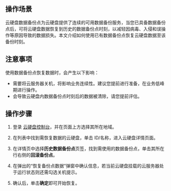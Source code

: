 ## 操作场景

云硬盘数据备份点为云硬盘提供了连续的可用数据备份服务，当您已具备数据备份点后，可将云硬盘数据恢复到历史的数据备份点时刻，以减轻因病毒、入侵和误操作等原因导致的数据损失。本文介绍如何使用已有数据备份点恢复云硬盘数据至该备份时刻。

## 注意事项
使用数据备份点恢复数据时，会产生以下影响：
- 需要将云服务器关机，将影响业务连续性。建议您提前进行准备，在业务低峰期进行操作。
- 会导致云硬盘内数据备份点时刻后的数据被清除，请您提前评估。


## 操作步骤
1. 登录 [云硬盘控制台](https://console.cloud.tencent.com/cvm/cbs/index)，并在页面上方选择其所在地域。
2. 在列表中找到需恢复数据的云硬盘，单击 ID/名称，进入云硬盘详情页面。
3. 在详情页中选择**历史数据备份点**页签，找到需使用的数据备份点，单击其所在行右侧的**回滚备份点**。

4. 在弹出的“恢复备份点数据”弹窗中确认信息，若当前云硬盘挂载的云服务器处于运行状态则还需勾选关机提示。
5. 确认后，单击**确定**即可开始恢复。

